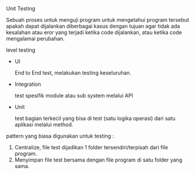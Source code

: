Unit Testing

Sebuah proses untuk menguji program untuk mengetahui program tersebut apakah dapat dijalankan diberbagai kasus dengan tujuan agar tidak ada kesalahan atau eror yang terjadi ketika code dijalankan, atau ketika code mengalamai perubahan.

level testing
- UI

  End to End test, melakukan testing keseluruhan.
- Integration

  test spesifik module atau sub system melalui API
- Unit

  test bagian terkecil yang bisa di test (satu logika operasi) dari satu aplikasi melalui method.

pattern yang biasa digunakan untuk testing :
1. Centralize, file test dijadikan 1 folder tersendiri/terpisah dari file program.
2. Menyimpan file test bersama dengan file program di satu folder yang sama.